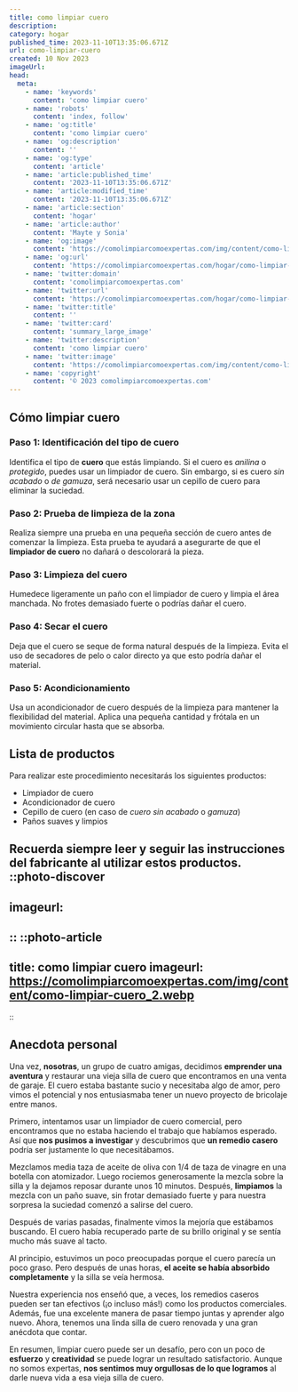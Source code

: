 ```yaml
---
title: como limpiar cuero
description: 
category: hogar
published_time: 2023-11-10T13:35:06.671Z
url: como-limpiar-cuero
created: 10 Nov 2023
imageUrl: 
head:
  meta:
    - name: 'keywords'
      content: 'como limpiar cuero'
    - name: 'robots'
      content: 'index, follow'
    - name: 'og:title'
      content: 'como limpiar cuero'
    - name: 'og:description'
      content: ''
    - name: 'og:type'
      content: 'article'
    - name: 'article:published_time'
      content: '2023-11-10T13:35:06.671Z'
    - name: 'article:modified_time'
      content: '2023-11-10T13:35:06.671Z'
    - name: 'article:section'
      content: 'hogar'
    - name: 'article:author'
      content: 'Mayte y Sonia'
    - name: 'og:image'
      content: 'https://comolimpiarcomoexpertas.com/img/content/como-limpiar-cuero_1.webp'
    - name: 'og:url'
      content: 'https://comolimpiarcomoexpertas.com/hogar/como-limpiar-cuero'
    - name: 'twitter:domain'
      content: 'comolimpiarcomoexpertas.com'
    - name: 'twitter:url'
      content: 'https://comolimpiarcomoexpertas.com/hogar/como-limpiar-cuero'
    - name: 'twitter:title'
      content: ''
    - name: 'twitter:card'
      content: 'summary_large_image'
    - name: 'twitter:description'
      content: 'como limpiar cuero'
    - name: 'twitter:image'
      content: 'https://comolimpiarcomoexpertas.com/img/content/como-limpiar-cuero_1.webp'
    - name: 'copyright'
      content: '© 2023 comolimpiarcomoexpertas.com'
---
```

## Cómo limpiar cuero

### Paso 1: Identificación del tipo de cuero

Identifica el tipo de **cuero** que estás limpiando. Si el cuero es *anilina* o *protegido*, puedes usar un limpiador de cuero. Sin embargo, si es cuero *sin acabado* o *de gamuza*, será necesario usar un cepillo de cuero para eliminar la suciedad.

### Paso 2: Prueba de limpieza de la zona 

Realiza siempre una prueba en una pequeña sección de cuero antes de comenzar la limpieza. Esta prueba te ayudará a asegurarte de que el **limpiador de cuero** no dañará o descolorará la pieza.

### Paso 3: Limpieza del cuero 

Humedece ligeramente un paño con el limpiador de cuero y limpia el área manchada. No frotes demasiado fuerte o podrías dañar el cuero.

### Paso 4: Secar el cuero 

Deja que el cuero se seque de forma natural después de la limpieza. Evita el uso de secadores de pelo o calor directo ya que esto podría dañar el material.

### Paso 5: Acondicionamiento 

Usa un acondicionador de cuero después de la limpieza para mantener la flexibilidad del material. Aplica una pequeña cantidad y frótala en un movimiento circular hasta que se absorba. 

## Lista de productos 

Para realizar este procedimiento necesitarás los siguientes productos:

- Limpiador de cuero
- Acondicionador de cuero
- Cepillo de cuero (en caso de *cuero sin acabado* o *gamuza*)
- Paños suaves y limpios

Recuerda siempre leer y seguir las instrucciones del fabricante al utilizar estos productos.
::photo-discover
---
imageurl: 
---
::
::photo-article
---
title: como limpiar cuero
imageurl: https://comolimpiarcomoexpertas.com/img/content/como-limpiar-cuero_2.webp
---
::

## Anecdota personal
Una vez, **nosotras**, un grupo de cuatro amigas, decidimos **emprender una aventura** y restaurar una vieja silla de cuero que encontramos en una venta de garaje. El cuero estaba bastante sucio y necesitaba algo de amor, pero vimos el potencial y nos entusiasmaba tener un nuevo proyecto de bricolaje entre manos. 

Primero, intentamos usar un limpiador de cuero comercial, pero encontramos que no estaba haciendo el trabajo que habíamos esperado. Así que **nos pusimos a investigar** y descubrimos que **un remedio casero** podría ser justamente lo que necesitábamos. 

Mezclamos media taza de aceite de oliva con 1/4 de taza de vinagre en una botella con atomizador. Luego rociemos generosamente la mezcla sobre la silla y la dejamos reposar durante unos 10 minutos. Después, **limpiamos** la mezcla con un paño suave, sin frotar demasiado fuerte y para nuestra sorpresa la suciedad comenzó a salirse del cuero. 

Después de varias pasadas, finalmente vimos la mejoría que estábamos buscando. El cuero había recuperado parte de su brillo original y se sentía mucho más suave al tacto. 

Al principio, estuvimos un poco preocupadas porque el cuero parecía un poco graso. Pero después de unas horas, **el aceite se había absorbido completamente** y la silla se veía hermosa. 

Nuestra experiencia nos enseñó que, a veces, los remedios caseros pueden ser tan efectivos (¡o incluso más!) como los productos comerciales. Además, fue una excelente manera de pasar tiempo juntas y aprender algo nuevo. Ahora, tenemos una linda silla de cuero renovada y una gran anécdota que contar. 

En resumen, limpiar cuero puede ser un desafío, pero con un poco de **esfuerzo** y **creatividad** se puede lograr un resultado satisfactorio. Aunque no somos expertas, **nos sentimos muy orgullosas de lo que logramos** al darle nueva vida a esa vieja silla de cuero.
